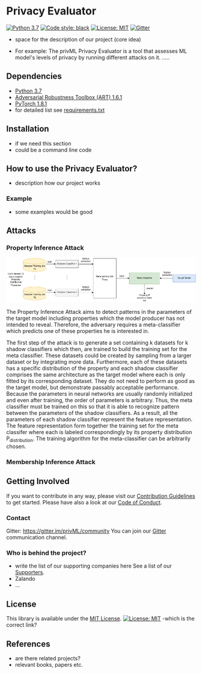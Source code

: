 # Privacy Evaluator
[![Python 3.7](https://img.shields.io/badge/python-3.7-blue.svg)](https://www.python.org/downloads/release/python-370/)
[![Code style: black](https://img.shields.io/badge/code%20style-black-000000.svg)](https://github.com/psf/black)
[![License: MIT](https://img.shields.io/badge/License-MIT-blue.svg)](https://opensource.org/licenses/MIT)
[![Gitter](https://badges.gitter.im/fairlearn/community.svg)](https://gitter.im/fairlearn/community?utm_source=badge&utm_medium=badge&utm_campaign=pr-badge)

- space for the description of our project (core idea)

- For example:
The privML Privacy Evaluator is a tool that assesses ML model's levels of privacy by running different attacks on it. .....

## Dependencies

- [Python 3.7](https://www.python.org/)
- [Adversarial Robustness Toolbox (ART) 1.6.1](https://github.com/Trusted-AI/adversarial-robustness-toolbox)
- [PyTorch 1.8.1](https://pytorch.org/)
- for detailed list see [requirements.txt](requirements.txt) 

## Installation
- if we need this section
- could be a command line code

## How to use the Privacy Evaluator?
- description how our project works


### Example
- some examples would be good


## Attacks

### Property Inference Attack
![plot](docs/Property_Interference_Attacks.png)

The Property Inference Attack aims to detect patterns in the parameters of the target model including properties 
which the model producer has not intended to reveal. Therefore, the adversary requires a 
meta-classifier which predicts one of these properties he is interested in. 

The first step of the attack is to generate a set containing k datasets for k shadow classifiers which then, are trained 
to build the training set for the meta classifier. These datasets could be created by sampling from a larger dataset or
by integrating more data. Furthermore, each of these datasets has a specific distribution of the property and each shadow 
classifier comprises the same architecture as the target model where each is only fitted by its corresponding dataset. 
They do not need to perform as good as the target model, but demonstrate passably acceptable performance.
Because the parameters in neural networks are usually randomly initialized and even after training, the order of 
parameters is arbitrary. Thus, the meta classifier must be trained on this so that it is able to recognize pattern between 
the parameters of the shadow classifiers. As a result, all the parameters of each shadow classifier represent the 
feature representation. The feature representation form together the training set for the meta classifer 
where each is labeled correspondingly by its property distribution P<sub>distribution</sub>. The training algorithm for the 
meta-classifier can be arbitrarily chosen.

### Membership Inference Attack


## Getting Involved
If you want to contribute in any way, please visit our [Contribution Guidelines](./CONTRIBUTING.md) to get started.
Please have also a look at our [Code of Conduct](./CODE_OF_CONDUCT.md). 

### Contact
Gitter: https://gitter.im/privML/community
You can join our [Gitter](https://gitter.im/privML/community) communication channel.

### Who is behind the project?
- write the list of our supporting companies here
See a list of our [Supporters]().
- Zalando 
- ...

## License
This library is available under the [MIT License](https://github.com/git/git-scm.com/blob/master/MIT-LICENSE.txt).
[![License: MIT](https://img.shields.io/badge/License-MIT-blue.svg)](https://opensource.org/licenses/MIT)
-which is the correct link?

## References
- are there related projects?
- relevant books, papers etc.
